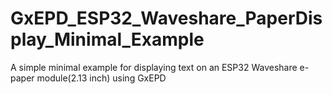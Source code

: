 # GxEPD_ESP32_Waveshare_PaperDisplay_Minimal_Example
A simple minimal example for displaying text on an ESP32 Waveshare e-paper module(2.13 inch) using GxEPD

